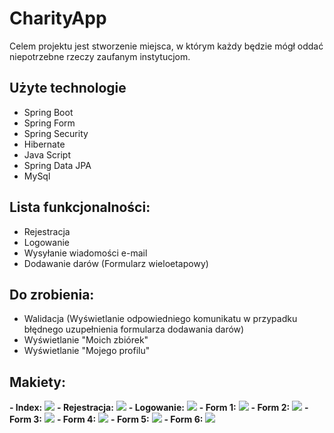 # CharityApp

Celem projektu jest stworzenie miejsca, w którym każdy będzie mógł oddać niepotrzebne rzeczy zaufanym instytucjom.

## Użyte technologie
- Spring Boot
- Spring Form
- Spring Security
- Hibernate
- Java Script
- Spring Data JPA
- MySql

## Lista funkcjonalności: 
- Rejestracja
- Logowanie
- Wysyłanie wiadomości e-mail
- Dodawanie darów (Formularz wieloetapowy)

## Do zrobienia: 
- Walidacja (Wyświetlanie odpowiedniego komunikatu w przypadku błędnego uzupełnienia formularza dodawania darów)
- Wyświetlanie "Moich zbiórek"
- Wyświetlanie "Mojego profilu"

## Makiety:
**- Index:**
<img src="https://github.com/tomaszmalek1/Portfolio_Lab/blob/main/src/main/webapp/resources/images/index.png">
**- Rejestracja:**
<img src="https://github.com/tomaszmalek1/Portfolio_Lab/blob/main/src/main/webapp/resources/images/register.png">
**- Logowanie:**
<img src="https://github.com/tomaszmalek1/Portfolio_Lab/blob/main/src/main/webapp/resources/images/login.png">
**- Form 1:**
<img src="https://github.com/tomaszmalek1/Portfolio_Lab/blob/main/src/main/webapp/resources/images/form1.png">
**- Form 2:**
<img src="https://github.com/tomaszmalek1/Portfolio_Lab/blob/main/src/main/webapp/resources/images/form2.png">
**- Form 3:**
<img src="https://github.com/tomaszmalek1/Portfolio_Lab/blob/main/src/main/webapp/resources/images/form3.png">
**- Form 4:**
<img src="https://github.com/tomaszmalek1/Portfolio_Lab/blob/main/src/main/webapp/resources/images/form4.png">
**- Form 5:**
<img src="https://github.com/tomaszmalek1/Portfolio_Lab/blob/main/src/main/webapp/resources/images/form5.png">
**- Form 6:**
<img src="https://github.com/tomaszmalek1/Portfolio_Lab/blob/main/src/main/webapp/resources/images/form6.png">